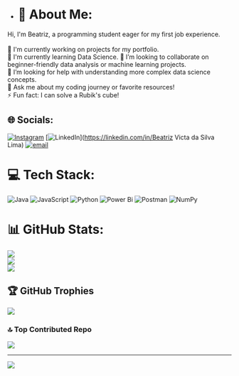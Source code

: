 - # 💫 About Me:
Hi, I'm Beatriz, a programming student eager for my first job experience.<br><br>
🔭 I'm currently working on projects for my portfolio.<br>
🌱 I'm currently learning Data Science.
👯 I’m looking to collaborate on beginner-friendly data analysis or machine learning projects.<br>
🤔 I’m looking for help with understanding more complex data science concepts.<br>💬 Ask me about my coding journey or favorite resources!<br>
⚡ Fun fact: I can solve a Rubik's cube!


## 🌐 Socials:
[![Instagram](https://img.shields.io/badge/Instagram-%23E4405F.svg?logo=Instagram&logoColor=white)](https://instagram.com/beatriz_victa) [![LinkedIn](https://img.shields.io/badge/LinkedIn-%230077B5.svg?logo=linkedin&logoColor=white)](https://linkedin.com/in/Beatriz Victa da Silva Lima) [![email](https://img.shields.io/badge/Email-D14836?logo=gmail&logoColor=white)](mailto:beatrizbe5124@gmail.com) 

# 💻 Tech Stack:
![Java](https://img.shields.io/badge/java-%23ED8B00.svg?style=for-the-badge&logo=openjdk&logoColor=white) ![JavaScript](https://img.shields.io/badge/javascript-%23323330.svg?style=for-the-badge&logo=javascript&logoColor=%23F7DF1E) ![Python](https://img.shields.io/badge/python-3670A0?style=for-the-badge&logo=python&logoColor=ffdd54) ![Power Bi](https://img.shields.io/badge/power_bi-F2C811?style=for-the-badge&logo=powerbi&logoColor=black) ![Postman](https://img.shields.io/badge/Postman-FF6C37?style=for-the-badge&logo=postman&logoColor=white) ![NumPy](https://img.shields.io/badge/numpy-%23013243.svg?style=for-the-badge&logo=numpy&logoColor=white)
# 📊 GitHub Stats:
![](https://github-readme-stats.vercel.app/api?username=beattus&theme=dark&hide_border=false&include_all_commits=false&count_private=false)<br/>
![](https://nirzak-streak-stats.vercel.app/?user=beattus&theme=dark&hide_border=false)<br/>
![](https://github-readme-stats.vercel.app/api/top-langs/?username=beattus&theme=dark&hide_border=false&include_all_commits=false&count_private=false&layout=compact)

## 🏆 GitHub Trophies
![](https://github-profile-trophy.vercel.app/?username=beattus&theme=radical&no-frame=false&no-bg=false&margin-w=4)

### 🔝 Top Contributed Repo
![](https://github-contributor-stats.vercel.app/api?username=beattus&limit=5&theme=midnight-purple&combine_all_yearly_contributions=true)

---
[![](https://visitcount.itsvg.in/api?id=beattus&icon=0&color=0)](https://visitcount.itsvg.in)



